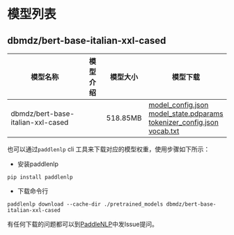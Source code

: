 #  模型列表

## dbmdz/bert-base-italian-xxl-cased

| 模型名称 | 模型介绍 | 模型大小  | 模型下载 |
| --- | --- | --- | --- |
|dbmdz/bert-base-italian-xxl-cased|  | 518.85MB | [model_config.json](https://bj.bcebos.com/paddlenlp/models/community/dbmdz/bert-base-italian-xxl-cased/model_config.json)<br>[model_state.pdparams](https://bj.bcebos.com/paddlenlp/models/community/dbmdz/bert-base-italian-xxl-cased/model_state.pdparams)<br>[tokenizer_config.json](https://bj.bcebos.com/paddlenlp/models/community/dbmdz/bert-base-italian-xxl-cased/tokenizer_config.json)<br>[vocab.txt](https://bj.bcebos.com/paddlenlp/models/community/dbmdz/bert-base-italian-xxl-cased/vocab.txt) |

也可以通过`paddlenlp` cli 工具来下载对应的模型权重，使用步骤如下所示：

* 安装paddlenlp

```shell
pip install paddlenlp
```

* 下载命令行

```shell
paddlenlp download --cache-dir ./pretrained_models dbmdz/bert-base-italian-xxl-cased
```

有任何下载的问题都可以到[PaddleNLP](https://github.com/PaddlePaddle/PaddleNLP)中发Issue提问。